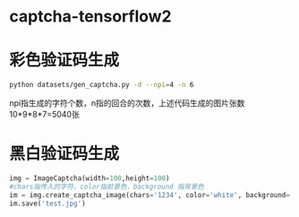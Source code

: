 # captcha-tensorflow2
# 彩色验证码生成
```bash
python datasets/gen_captcha.py -d --npi=4 -n 6
```
npi指生成的字符个数，n指的回合的次数，上述代码生成的图片张数10\*9\*8\*7=5040张
#  黑白验证码生成
```python
img = ImageCaptcha(width=100,height=100)
#chars指传入的字符，color指前景色，background 指背景色
im = img.create_captcha_image(chars='1234', color='white', background='black')
im.save('test.jpg')
```